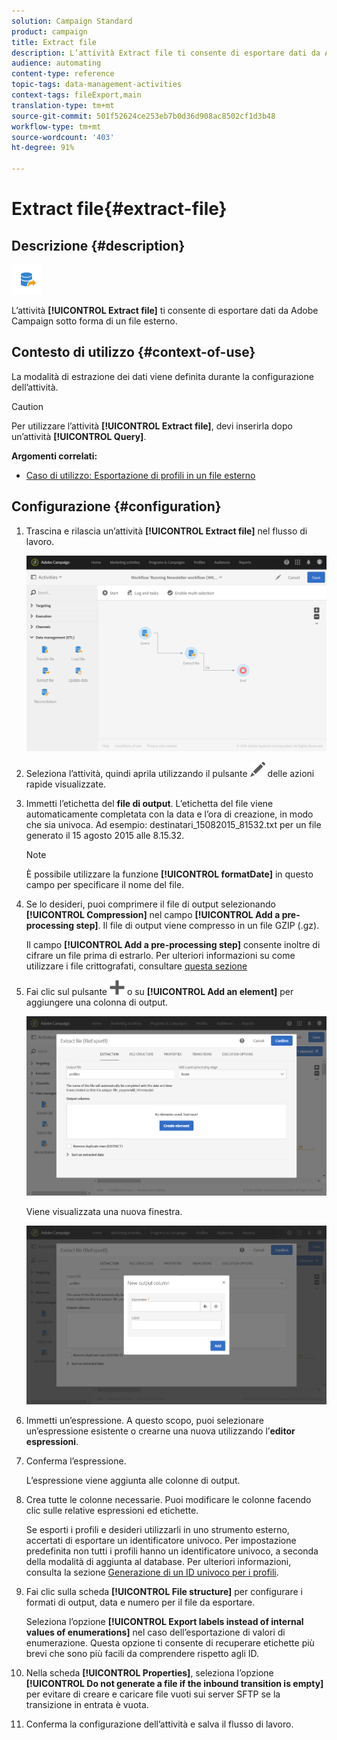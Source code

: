 ```yaml
---
solution: Campaign Standard
product: campaign
title: Extract file
description: L’attività Extract file ti consente di esportare dati da Adobe Campaign sotto forma di un file esterno.
audience: automating
content-type: reference
topic-tags: data-management-activities
context-tags: fileExport,main
translation-type: tm+mt
source-git-commit: 501f52624ce253eb7b0d36d908ac8502cf1d3b48
workflow-type: tm+mt
source-wordcount: '403'
ht-degree: 91%

---
```



# Extract file{#extract-file}

## Descrizione {#description}

![](assets/export.png)

L’attività **[!UICONTROL Extract file]** ti consente di esportare dati da Adobe Campaign sotto forma di un file esterno.

## Contesto di utilizzo {#context-of-use}

La modalità di estrazione dei dati viene definita durante la configurazione dell’attività.

>[!CAUTION]
>
>Per utilizzare l’attività **[!UICONTROL Extract file]**, devi inserirla dopo un’attività **[!UICONTROL Query]**.

**Argomenti correlati:**

* [Caso di utilizzo: Esportazione di profili in un file esterno](../../automating/using/exporting-profiles-in-file.md)

## Configurazione {#configuration}

1. Trascina e rilascia un’attività **[!UICONTROL Extract file]** nel flusso di lavoro.

   ![](assets/wkf_data_export1.png)

1. Seleziona l’attività, quindi aprila utilizzando il pulsante ![](assets/edit_darkgrey-24px.png) delle azioni rapide visualizzate.
1. Immetti l’etichetta del **file di output**. L’etichetta del file viene automaticamente completata con la data e l’ora di creazione, in modo che sia univoca. Ad esempio: destinatari_15082015_81532.txt per un file generato il 15 agosto 2015 alle 8.15.32.

   >[!NOTE]
   >
   >È possibile utilizzare la funzione **[!UICONTROL formatDate]** in questo campo per specificare il nome del file.

1. Se lo desideri, puoi comprimere il file di output selezionando **[!UICONTROL Compression]** nel campo **[!UICONTROL Add a pre-processing step]**. Il file di output viene compresso in un file GZIP (.gz).

   Il campo **[!UICONTROL Add a pre-processing step]** consente inoltre di cifrare un file prima di estrarlo. Per ulteriori informazioni su come utilizzare i file crittografati, consultare [questa sezione](../../automating/using/managing-encrypted-data.md)

1. Fai clic sul pulsante ![](assets/add_darkgrey-24px.png) o su **[!UICONTROL Add an element]** per aggiungere una colonna di output.

   ![](assets/wkf_data_export2.png)

   Viene visualizzata una nuova finestra.

   ![](assets/wkf_data_export3.png)

1. Immetti un’espressione. A questo scopo, puoi selezionare un’espressione esistente o crearne una nuova utilizzando l’**editor espressioni**.
1. Conferma l’espressione.

   L’espressione viene aggiunta alle colonne di output.

1. Crea tutte le colonne necessarie. Puoi modificare le colonne facendo clic sulle relative espressioni ed etichette.

   Se esporti i profili e desideri utilizzarli in uno strumento esterno, accertati di esportare un identificatore univoco. Per impostazione predefinita non tutti i profili hanno un identificatore univoco, a seconda della modalità di aggiunta al database. Per ulteriori informazioni, consulta la sezione [Generazione di un ID univoco per i profili](../../developing/using/configuring-the-resource-s-data-structure.md#generating-a-unique-id-for-profiles-and-custom-resources).

1. Fai clic sulla scheda **[!UICONTROL File structure]** per configurare i formati di output, data e numero per il file da esportare.

   Seleziona l’opzione **[!UICONTROL Export labels instead of internal values of enumerations]** nel caso dell’esportazione di valori di enumerazione. Questa opzione ti consente di recuperare etichette più brevi che sono più facili da comprendere rispetto agli ID.

1. Nella scheda **[!UICONTROL Properties]**, seleziona l’opzione **[!UICONTROL Do not generate a file if the inbound transition is empty]** per evitare di creare e caricare file vuoti sui server SFTP se la transizione in entrata è vuota.
1. Conferma la configurazione dell’attività e salva il flusso di lavoro.
